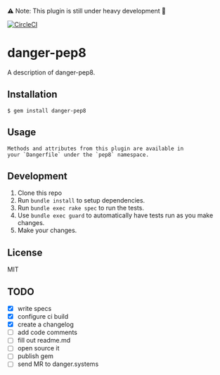 ⚠️ Note: This plugin is still under heavy development 👷

[![CircleCI](https://circleci.com/gh/loadsmart/danger-pep8.svg?style=svg)](https://circleci.com/gh/loadsmart/danger-pep8)

# danger-pep8

A description of danger-pep8.

## Installation

    $ gem install danger-pep8

## Usage

    Methods and attributes from this plugin are available in
    your `Dangerfile` under the `pep8` namespace.

## Development

1. Clone this repo
2. Run `bundle install` to setup dependencies.
3. Run `bundle exec rake spec` to run the tests.
4. Use `bundle exec guard` to automatically have tests run as you make changes.
5. Make your changes.

## License

MIT

## TODO
- [x] write specs
- [x] configure ci build
- [x] create a changelog
- [ ] add code comments
- [ ] fill out readme.md
- [ ] open source it
- [ ] publish gem
- [ ] send MR to danger.systems

